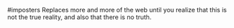 #imposters
Replaces more and more of the web until you realize that this is not the true reality, and also that there is no truth.